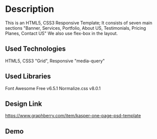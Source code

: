 # Description

This is an HTML5, CSS3 Responsive Template; It consists of seven main sections
"Banner, Services, Portfolio, About US, Testimonials, Pricing Planes, Contact US"
We also use flex-box in the layout.

## Used Technologies

HTML5, CSS3 "Grid", Responsive "media-query"

## Used Libraries

Font Awesome Free v6.5.1
Normalize.css v8.0.1

## Design Link

<https://www.graphberry.com/item/kasper-one-page-psd-template>

## Demo
